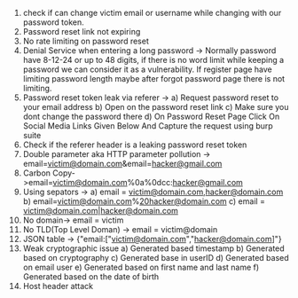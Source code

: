 1) check if can change victim email or username while changing with our password token.
2) Password reset link not expiring 
3) No rate limiting on password reset
4) Denial Service when entering a long password -> Normally password have 8-12-24 or up to 48 digits, if there is no word limit while keeping a password we can consider it as a vulnerability. If register page have limiting password length maybe after forgot password page there is not limiting.
5) Password reset token leak via referer -> a) Request password reset to your email address b) Open on the password reset link c) Make sure you dont change the password there d) On Password Reset Page Click On Social Media Links Given Below And Capture the request using burp suite
6) Check if the referer header is a leaking password reset token
7) Double parameter aka HTTP parameter pollution -> email=victim@domain.com&email=hacker@gmail.com
8) Carbon Copy->email=victim@domain.com%0a%0dcc:hacker@gmail.com
9) Using sepators -> a) email = victim@domain.com,hacker@domain.com b) email=victim@domain.com%20hacker@domain.com  c) email = victim@domain.com|hacker@domain.com
10) No domain-> email = victim
11) No TLD(Top Level Doman) -> email = victim@domain
12) JSON table -> {"email:["victim@domain.com","hacker@domain.com]"}
13) Weak cryptographic issue a) Generated based timestamp b) Generated based on cryptography c) Generated base in userID d) Generated based on email user e) Generated based on first name and last name f) Generated based on the date of birth 
14) Host header attack